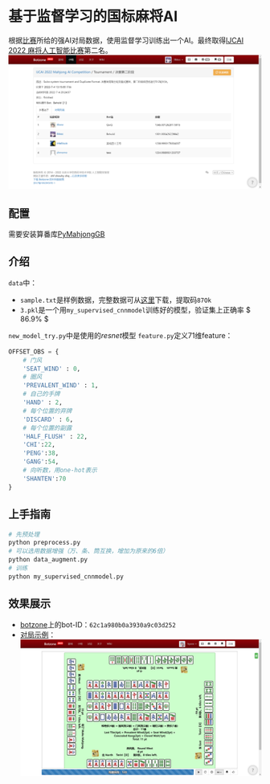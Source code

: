 # 基于监督学习的国标麻将AI

根据[比赛](https://botzone.org.cn/static/gamecontest2022a_cn.html)所给的强AI对局数据，使用监督学习训练出一个AI。最终取得[IJCAI 2022 麻将人工智能比赛](https://botzone.org.cn/static/gamecontest2022a_cn.html)第二名。
![](results.png)

<!-- PROJECT SHIELDS -->
## 配置
需要安装算番库[PyMahjongGB](https://github.com/ailab-pku/PyMahjongGB)

## 介绍
`data`中：
- `sample.txt`是样例数据，完整数据可从[这里](https://disk.pku.edu.cn:443/link/50B0147C4D98B2CF393B3AF1ADF53FBE
)下载，提取码`87Ok` 
- `3.pkl`是一个用`my_supervised_cnnmodel`训练好的模型，验证集上正确率 $ 86.9% $


`new_model_try.py`中是使用的$resnet$模型
`feature.py`定义71维feature：
```python
OFFSET_OBS = {
    # 门风
    'SEAT_WIND' : 0,
    # 圈风
    'PREVALENT_WIND' : 1,
    # 自己的手牌
    'HAND' : 2,
    # 每个位置的弃牌
    'DISCARD' : 6,
    # 每个位置的副露
    'HALF_FLUSH' : 22,
    'CHI':22,
    'PENG':38,
    'GANG':54,
    # 向听数，用one-hot表示
    'SHANTEN':70
}
```
## 上手指南
```sh
# 先预处理
python preprocess.py
# 可以选用数据增强（万、条、筒互换，增加为原来的6倍）
python data_augment.py
# 训练
python my_supervised_cnnmodel.py
```
## 效果展示
- [botzone](https://botzone.org.cn/)上的bot-ID：`62c1a980b0a3930a9c03d252`
- [对局示例](https://botzone.org.cn/match/62c1c274b0a3930a9c03ed79)：
![](match_sample.png)








